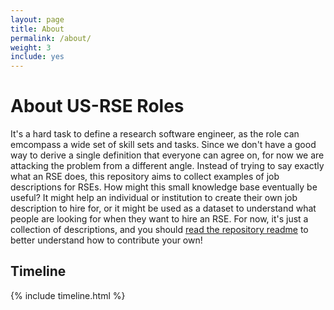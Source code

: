 ```yaml
---
layout: page
title: About
permalink: /about/
weight: 3
include: yes
---
```


# **About US-RSE Roles**

It's a hard task to define a research software engineer, as the role can emcompass a wide
set of skill sets and tasks. Since we don't have a good way to derive a single definition that everyone
can agree on, for now we are attacking the problem from a different angle. Instead
of trying to say exactly what an RSE does, this repository aims to collect examples
of job descriptions for RSEs. How might this small knowledge base eventually be
useful? It might help an individual or institution to create their own job description
to hire for, or it might be used as a dataset to understand what people are looking
for when they want to hire an RSE. For now, it's just a collection of descriptions,
and you should <a href="https://github.com/USRSE/rse-roles" target="_blank">read the repository readme</a>
to better understand how to contribute your own!

## Timeline

<div class="row">
{% include timeline.html %}
</div>
